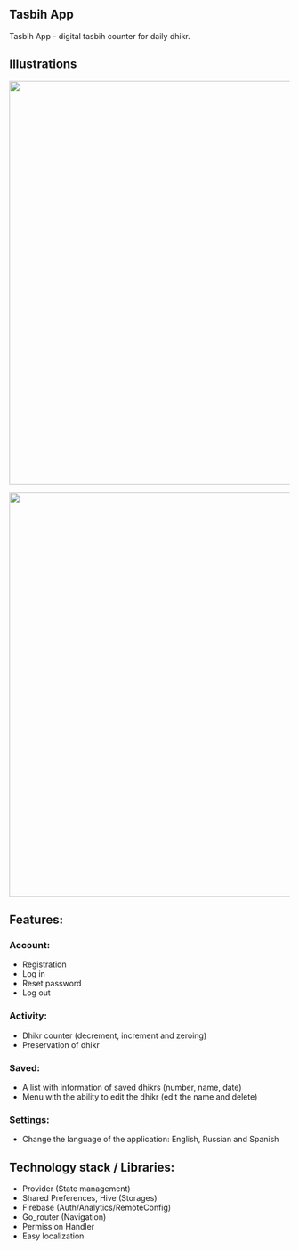 ## Tasbih App
Tasbih App - digital tasbih counter for daily dhikr.

## Illustrations
<p align="center">
      <img src="https://i.ibb.co.com/nPpy0cD/Tasbih-App-Workflow.png" width="726">
</p>

<p align="center">
      <img src="https://i.ibb.co.com/dKM0bKr/Tasbih-App-Workflow-1.png" width="726">
</p>

## Features:

### Account: 
- Registration
- Log in
- Reset password
- Log out

### Activity:
- Dhikr counter (decrement, increment and zeroing)
- Preservation of dhikr

### Saved:
- A list with information of saved dhikrs (number, name, date)
- Menu with the ability to edit the dhikr (edit the name and delete)

### Settings:
- Change the language of the application: English, Russian and Spanish

## Technology stack / Libraries:
- Provider (State management)
- Shared Preferences, Hive (Storages)
- Firebase (Auth/Analytics/RemoteConfig)
- Go_router (Navigation)
- Permission Handler
- Easy localization
